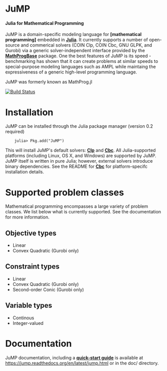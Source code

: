 JuMP
====
#### Julia for Mathematical Programming

JuMP is a domain-specific modeling language
for **[mathematical programming]** 
embedded in **[Julia]**. 
It currently supports a number of open-source and commerical 
solvers (COIN Clp, COIN Cbc, GNU GLPK, and Gurobi) via a generic solver-independent
interface provided by the **[MathProgBase]** package. 
One the best features of JuMP is its speed -
benchmarking has shown that it can create problems at similar
speeds to special-purpose modeling languages such as AMPL
while maintaing the expressiveness of a generic high-level programming language.

JuMP was formerly known as MathProg.jl

[![Build Status](https://travis-ci.org/IainNZ/JuMP.jl.png)](https://travis-ci.org/IainNZ/JuMP.jl)

# Installation

JuMP can be installed through the Julia package manager (version 0.2 required)

```
    julia> Pkg.add("JuMP")
```

This will install JuMP's default solvers: **[Clp]** and **[Cbc]**. All Julia-supported platforms (including Linux, OS X, and Windows) are supported by JuMP. JuMP itself is written in pure Julia; however, external solvers introduce binary dependencies. See the README for **[Cbc]** for platform-specifc installation details.

[MathProgBase]: https://github.com/mlubin/MathProgBase.jl
[Clp]: https://github.com/mlubin/Clp.jl
[Cbc]: https://github.com/mlubin/Cbc.jl
[matematical programming]: http://en.wikipedia.org/wiki/Mathematical_optimization
[Julia]: http://julialang.org/

# Supported problem classes

Mathematical programming encompasses a large variety of problem classes. 
We list below what is currently supported. See the documentation for more information. 

## Objective types 

* Linear
* Convex Quadratic (Gurobi only)

## Constraint types

* Linear
* Convex Quadratic (Gurobi only)
* Second-order Conic (Gurobi only)

## Variable types

* Continous
* Integer-valued

# Documentation

JuMP documentation, including a **[quick-start guide]** is available at https://jump.readthedocs.org/en/latest/jump.html or in the doc/ directory. 

[quick-start guide]: https://jump.readthedocs.org/en/latest/jump.html#quick-start-guide

